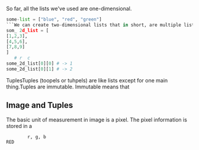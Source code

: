 So far, all the lists we've used are one-dimensional.
```python  
some-list = ["blue", "red", "green"]  
```We can create two-dimensional lists that in short, are multiple lists inside a bigger list.```python  
som_ 2d_list = [  
[1,2,3],  
[4,5,6],  
[7,8,9]  
]  
   # r  c  
some_2d_list[0][0] # -> 1  
some_2d_list[0][1] # -> 2  
```

TuplesTuples (toopels or tuhpels) are like lists except for one main thing.Tuples are immutable. Immutable means that

## Image and Tuples

The basic unit of measurement in image is a pixel.
The pixel information is stored in a

```
		r, g, b
RED
```